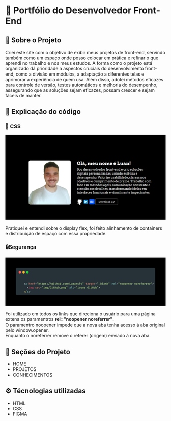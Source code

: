 <h1>🚀 Portfólio do Desenvolvedor Front-End</h1>

<h2>🧠 Sobre o Projeto</h2>
<p>Criei este site com o objetivo de exibir meus projetos de front-end, servindo também como um espaço onde posso colocar em prática e refinar o que aprendi no trabalho e nos meus estudos. A forma como o projeto está organizado dá prioridade a aspectos cruciais do desenvolvimento front-end, como a divisão em módulos, a adaptação a diferentes telas e aprimorar a experiência de quem usa. Além disso, adotei métodos eficazes para controle de versão, testes automáticos e melhoria do desempenho, assegurando que as soluções sejam eficazes, possam crescer e sejam fáceis de manter.


<h2>🤔 Explicação do código</h2>

<h3>🎨 CSS</h3>
<img src="img/Sobre.png">
<p>Pratiquei e entendi sobre o display flex, foi feito alinhamento de containers e distribuição de espaço com essa propriedade.</p>

<h3>🔒Segurança</h3>
<img src="img/target_blank.png">
<p>Foi utilizado em todos os links que direciona o usuário para uma página extena os paramentros <strong>rel="noopener noreferrer"</strong>.<br/> O paramentro noopener impede que a nova aba tenha acesso á aba original pelo window.opener. </br> Enquanto o noreferrer remove o referer (origem) enviado á nova aba.</p>


<h2>🎯 Seções do Projeto</h2>

<ul>
    <li>HOME</li>
    <li>PROJETOS</li>
    <li>CONHECIMENTOS</li>
</ul>

<h2>⚙️ Técnologias utilizadas</h2>
<ul>
    <li>HTML</li>
    <li>CSS</li>
    <li>FIGMA</li>
</ul>
